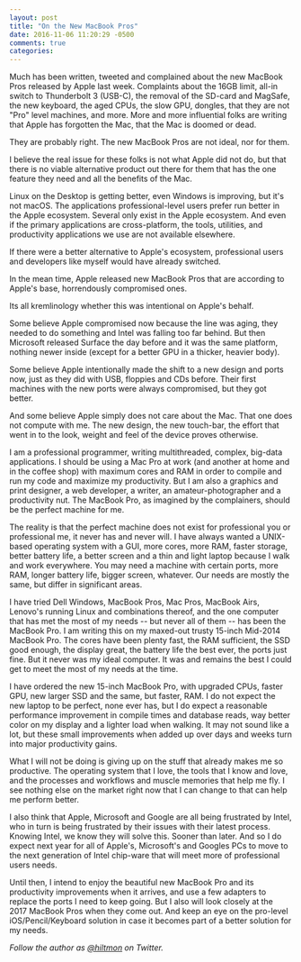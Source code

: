 ```yaml
---
layout: post
title: "On the New MacBook Pros"
date: 2016-11-06 11:20:29 -0500
comments: true
categories: 
---
```


Much has been written, tweeted and complained about the new MacBook Pros released by Apple last week. Complaints about the 16GB limit, all-in switch to Thunderbolt 3 (USB-C), the removal of the SD-card and MagSafe, the new keyboard, the aged CPUs, the slow GPU, dongles, that they are not "Pro" level machines, and more. More and more influential folks are writing that Apple has forgotten the Mac, that the Mac is doomed or dead.

They are probably right. The new MacBook Pros are not ideal, nor for them.

I believe the real issue for these folks is not what Apple did not do, but that there is no viable alternative product out there for them that has the one feature they need and all the benefits of the Mac. 

Linux on the Desktop is getting better, even Windows is improving, but it's not macOS. The applications professional-level users prefer run better in the Apple ecosystem. Several only exist in the Apple ecosystem. And even if the primary applications are cross-platform, the tools, utilities, and productivity applications we use are not available elsewhere.

If there were a better alternative to Apple's ecosystem, professional users and developers like myself would have already switched.

In the mean time, Apple released new MacBook Pros that are according to Apple's base, horrendously compromised ones.

Its all kremlinology whether this was intentional on Apple's behalf.

Some believe Apple compromised now because the line was aging, they needed to do something and Intel was falling too far behind. But then Microsoft released Surface the day before and it was the same platform, nothing newer inside (except for a better GPU in a thicker, heavier body).

Some believe Apple intentionally made the shift to a new design and ports now, just as they did with USB, floppies and CDs before. Their first machines with the new ports were always compromised, but they got better.

And some believe Apple simply does not care about the Mac. That one does not compute with me. The new design, the new touch-bar, the effort that went in to the look, weight and feel of the device proves otherwise.

I am a professional programmer, writing multithreaded, complex, big-data applications. I should be using a Mac Pro at work (and another at home and in the coffee shop) with maximum cores and RAM in order to compile and run my code and maximize my productivity. But I am also a graphics and print designer, a web developer, a writer, an amateur-photographer and a productivity nut. The MacBook Pro, as imagined by the complainers, should be the perfect machine for me.

The reality is that the perfect machine does not exist for professional you or professional me, it never has and never will. I have always wanted a UNIX-based operating system with a GUI, more cores, more RAM, faster storage, better battery life, a better screen and a thin and light laptop because I walk and work everywhere. You may need a machine with certain ports, more RAM, longer battery life, bigger screen, whatever. Our needs are mostly the same, but differ in significant areas.

I have tried Dell Windows, MacBook Pros, Mac Pros, MacBook Airs, Lenovo's running Linux and combinations thereof, and the one computer that has met the most of my needs -- but never all of them -- has been the MacBook Pro. I am writing this on my maxed-out trusty 15-inch Mid-2014 MacBook Pro. The cores have been plenty fast, the RAM sufficient, the SSD good enough, the display great, the battery life the best ever, the ports just fine. But it never was my ideal computer. It was and remains the best I could get to meet the most of my needs at the time.

I have ordered the new 15-inch MacBook Pro, with upgraded CPUs, faster GPU, new larger SSD and the same, but faster, RAM. I do not expect the new laptop to be perfect, none ever has, but I do expect a reasonable performance improvement in compile times and database reads, way better color on my display and a lighter load when walking. It may not sound like a lot, but these small improvements when added up over days and weeks turn into major productivity gains.

What I will not be doing is giving up on the stuff that already makes me so productive. The operating system that I love, the tools that I know and love, and the processes and workflows and muscle memories that help me fly. I see nothing else on the market right now that I can change to that can help me perform better.

I also think that Apple, Microsoft and Google are all being frustrated by Intel, who in turn is being frustrated by their issues with their latest process. Knowing Intel, we know they will solve this. Sooner than later. And so I do expect next year for all of Apple's, Microsoft's and Googles PCs to move to the next generation of Intel chip-ware that will meet more of professional users needs.

Until then, I intend to enjoy the beautiful new MacBook Pro and its productivity improvements when it arrives, and use a few adapters to replace the ports I need to keep going. But I also will look closely at the 2017 MacBook Pros when they come out. And keep an eye on the pro-level iOS/Pencil/Keyboard solution in case it becomes part of a better solution for my needs.

*Follow the author as [@hiltmon](http://https://twitter.com/hiltmon) on Twitter.*